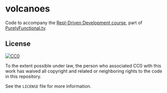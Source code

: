 # volcanoes

Code to accompany the [Repl-Driven Development
course][course], part of [PurelyFunctional.tv][pf.tv].

[course]: https://purelyfunctional.tv/courses/repl-driven-development-in-clojure/
[pf.tv]: https://purelyfunctional.tv/

## License

[![CC0](http://i.creativecommons.org/p/zero/1.0/88x31.png)](http://creativecommons.org/publicdomain/zero/1.0/)

To the extent possible under law, the person who associated CC0 with
this work has waived all copyright and related or neighboring rights
to the code in this repository.

See the `LICENSE` file for more information.
